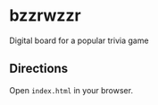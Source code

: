 bzzrwzzr
========

Digital board for a popular trivia game

## Directions

Open `index.html` in your browser.
